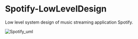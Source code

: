 # Spotify-LowLevelDesign
Low level system design of music streaming application Spotify.

![Spotify_uml](https://github.com/aayushtiwarigithub/Spotify-LowLevelDesign/assets/77241594/fc704508-d337-43a7-a137-04fdfdd97aab)
